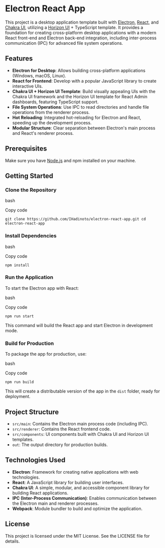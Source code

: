 Electron React App
==================

This project is a desktop application template built with [Electron](https://www.electronjs.org/), [React](https://reactjs.org/), and [Chakra UI](https://chakra-ui.com/), utilizing a [Horizon UI](https://horizon-ui.com/) + TypeScript template. It provides a foundation for creating cross-platform desktop applications with a modern React front-end and Electron back-end integration, including inter-process communication (IPC) for advanced file system operations.

Features
--------

-   **Electron for Desktop**: Allows building cross-platform applications (Windows, macOS, Linux).
-   **React for Frontend**: Develop with a popular JavaScript library to create interactive UIs.
-   **Chakra UI + Horizon UI Template**: Build visually appealing UIs with the Chakra UI framework and the Horizon UI template for React Admin dashboards, featuring TypeScript support.
-   **File System Operations**: Use IPC to read directories and handle file operations from the renderer process.
-   **Hot Reloading**: Integrated hot-reloading for Electron and React, speeding up the development process.
-   **Modular Structure**: Clear separation between Electron's main process and React's renderer process.

Prerequisites
-------------

Make sure you have [Node.js](https://nodejs.org/) and npm installed on your machine.

Getting Started
---------------

### Clone the Repository

bash

Copy code

`git clone https://github.com/IHadinoto/electron-react-app.git
cd electron-react-app`

### Install Dependencies

bash

Copy code

`npm install`

### Run the Application

To start the Electron app with React:

bash

Copy code

`npm run start`

This command will build the React app and start Electron in development mode.

### Build for Production

To package the app for production, use:

bash

Copy code

`npm run build`

This will create a distributable version of the app in the `dist` folder, ready for deployment.

Project Structure
-----------------

-   `src/main`: Contains the Electron main process code (including IPC).
-   `src/renderer`: Contains the React frontend code.
-   `src/components`: UI components built with Chakra UI and Horizon UI templates.
-   `out`: The output directory for production builds.

Technologies Used
-----------------

-   **Electron**: Framework for creating native applications with web technologies.
-   **React**: A JavaScript library for building user interfaces.
-   **Chakra UI**: A simple, modular, and accessible component library for building React applications.
-   **IPC (Inter-Process Communication)**: Enables communication between the Electron main and renderer processes.
-   **Webpack**: Module bundler to build and optimize the application.

License
-------

This project is licensed under the MIT License. See the LICENSE file for details.